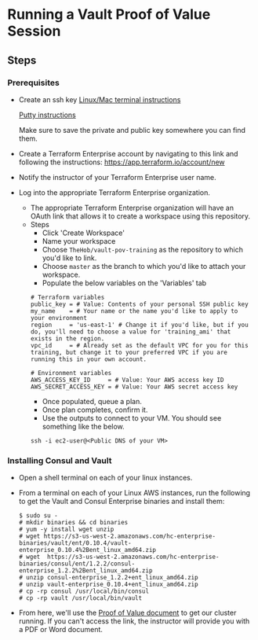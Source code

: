 # Running a Vault Proof of Value Session

## Steps

### Prerequisites

- Create an ssh key
  [Linux/Mac terminal instructions](https://www.digitalocean.com/community/tutorials/how-to-create-ssh-keys-with-putty-to-connect-to-a-vps)

  [Putty instructions](https://www.digitalocean.com/community/tutorials/how-to-create-ssh-keys-with-putty-to-connect-to-a-vps)

  Make sure to save the private and public key somewhere you can find them.


- Create a Terraform Enterprise account by navigating to this link and following the instructions: https://app.terraform.io/account/new

- Notify the instructor of your Terraform Enterprise user name.

- Log into the appropriate Terraform Enterprise organization.
  - The appropriate Terraform Enterprise organization will have an OAuth link that allows it to create a workspace using this repository.
  - Steps
    - Click 'Create Workspace'
    - Name your workspace
    - Choose `TheHob/vault-pov-training` as the repository to which you'd like to link.
    - Choose `master` as the branch to which you'd like to attach your workspace.
    - Populate the below variables on the 'Variables' tab
    ```
    # Terraform variables
    public_key = # Value: Contents of your personal SSH public key
    my_name    = # Your name or the name you'd like to apply to your environment
    region     = 'us-east-1' # Change it if you'd like, but if you do, you'll need to choose a value for 'training_ami' that exists in the region.
    vpc_id     = # Already set as the default VPC for you for this training, but change it to your preferred VPC if you are running this in your own account.

    # Environment variables
    AWS_ACCESS_KEY_ID     = # Value: Your AWS access key ID
    AWS_SECRET_ACCESS_KEY = # Value: Your AWS secret access key
    ```
    - Once populated, queue a plan.
    - Once plan completes, confirm it.
    - Use the outputs to connect to your VM. You should see something like the below.
    ```
    ssh -i ec2-user@<Public DNS of your VM>
    ```

### Installing Consul and Vault

- Open a shell terminal on each of your linux instances.
- From a terminal on each of your Linux AWS instances, run the following to get the Vault and Consul Enterprise binaries and install them:
  ```
  $ sudo su -
  # mkdir binaries && cd binaries
  # yum -y install wget unzip
  # wget https://s3-us-west-2.amazonaws.com/hc-enterprise-binaries/vault/ent/0.10.4/vault-enterprise_0.10.4%2Bent_linux_amd64.zip
  # wget  https://s3-us-west-2.amazonaws.com/hc-enterprise-binaries/consul/ent/1.2.2/consul-enterprise_1.2.2%2Bent_linux_amd64.zip
  # unzip consul-enterprise_1.2.2+ent_linux_amd64.zip
  # unzip vault-enterprise_0.10.4+ent_linux_amd64.zip
  # cp -rp consul /usr/local/bin/consul
  # cp -rp vault /usr/local/bin/vault
  ```

- From here, we'll use the [Proof of Value document](https://docs.google.com/document/d/1-5WJWPPr6gVRgc4Nn3INnqWo_20DVkIre9Otw3NgswU/edit#) to get our cluster running. If you can't access the link, the instructor will provide you with a PDF or Word document.
